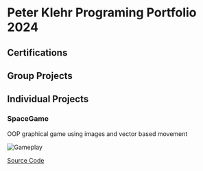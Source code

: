 # Peter Klehr Programing Portfolio 2024

## Certifications

## Group Projects

## Individual Projects

### SpaceGame
OOP graphical game using images and vector based movement

![Gameplay]()

[Source Code]()
